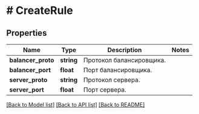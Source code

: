 # # CreateRule

## Properties

Name | Type | Description | Notes
------------ | ------------- | ------------- | -------------
**balancer_proto** | **string** | Протокол балансировщика. |
**balancer_port** | **float** | Порт балансировщика. |
**server_proto** | **string** | Протокол сервера. |
**server_port** | **float** | Порт сервера. |

[[Back to Model list]](../../README.md#models) [[Back to API list]](../../README.md#endpoints) [[Back to README]](../../README.md)
